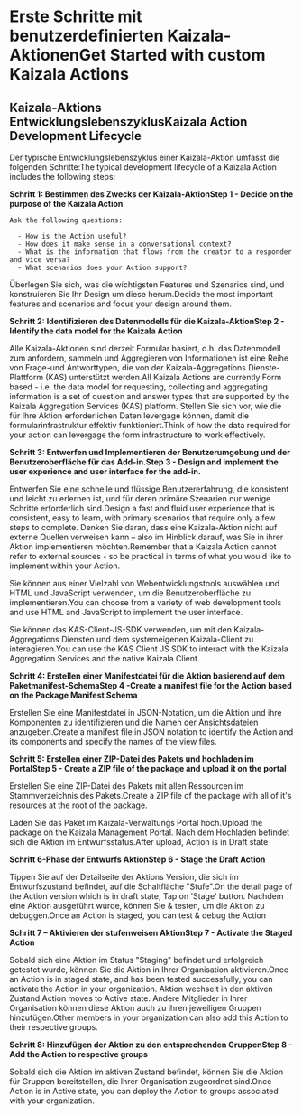 # <a name="get-started-with-custom-kaizala-actions"></a><span data-ttu-id="43638-101">Erste Schritte mit benutzerdefinierten Kaizala-Aktionen</span><span class="sxs-lookup"><span data-stu-id="43638-101">Get Started with custom Kaizala Actions</span></span>

## <a name="kaizala-action-development-lifecycle"></a><span data-ttu-id="43638-102">Kaizala-Aktions Entwicklungslebenszyklus</span><span class="sxs-lookup"><span data-stu-id="43638-102">Kaizala Action Development Lifecycle</span></span>

<span data-ttu-id="43638-103">Der typische Entwicklungslebenszyklus einer Kaizala-Aktion umfasst die folgenden Schritte:</span><span class="sxs-lookup"><span data-stu-id="43638-103">The typical development lifecycle of a Kaizala Action includes the following steps:</span></span>

  <span data-ttu-id="43638-104">**Schritt 1: Bestimmen des Zwecks der Kaizala-Aktion**</span><span class="sxs-lookup"><span data-stu-id="43638-104">**Step 1 - Decide on the purpose of the Kaizala Action**</span></span>
    
    Ask the following questions:
    
      - How is the Action useful? 
      - How does it make sense in a conversational context?
      - What is the information that flows from the creator to a responder and vice versa?
      - What scenarios does your Action support?
    
<span data-ttu-id="43638-105">Überlegen Sie sich, was die wichtigsten Features und Szenarios sind, und konstruieren Sie Ihr Design um diese herum.</span><span class="sxs-lookup"><span data-stu-id="43638-105">Decide the most important features and scenarios and focus your design around them.</span></span>

   <span data-ttu-id="43638-106">**Schritt 2: Identifizieren des Datenmodells für die Kaizala-Aktion**</span><span class="sxs-lookup"><span data-stu-id="43638-106">**Step 2 - Identify the data model for the Kaizala Action**</span></span>

<span data-ttu-id="43638-107">Alle Kaizala-Aktionen sind derzeit Formular basiert, d.h. das Datenmodell zum anfordern, sammeln und Aggregieren von Informationen ist eine Reihe von Frage-und Antworttypen, die von der Kaizala-Aggregations Dienste-Plattform (KAS) unterstützt werden.</span><span class="sxs-lookup"><span data-stu-id="43638-107">All Kaizala Actions are currently Form based - i.e. the data model for requesting, collecting and aggregating information is a set of question and answer types that are supported by the Kaizala Aggregation Services (KAS) platform.</span></span> <span data-ttu-id="43638-108">Stellen Sie sich vor, wie die für Ihre Aktion erforderlichen Daten levergage können, damit die formularinfrastruktur effektiv funktioniert.</span><span class="sxs-lookup"><span data-stu-id="43638-108">Think of how the data required for your action can levergage the form infrastructure to work effectively.</span></span>

   <span data-ttu-id="43638-109">**Schritt 3: Entwerfen und Implementieren der Benutzerumgebung und der Benutzeroberfläche für das Add-in.**</span><span class="sxs-lookup"><span data-stu-id="43638-109">**Step 3 - Design and implement the user experience and user interface for the add-in.**</span></span>

<span data-ttu-id="43638-110">Entwerfen Sie eine schnelle und flüssige Benutzererfahrung, die konsistent und leicht zu erlernen ist, und für deren primäre Szenarien nur wenige Schritte erforderlich sind.</span><span class="sxs-lookup"><span data-stu-id="43638-110">Design a fast and fluid user experience that is consistent, easy to learn, with primary scenarios that require only a few steps to complete.</span></span> <span data-ttu-id="43638-111">Denken Sie daran, dass eine Kaizala-Aktion nicht auf externe Quellen verweisen kann – also im Hinblick darauf, was Sie in ihrer Aktion implementieren möchten.</span><span class="sxs-lookup"><span data-stu-id="43638-111">Remember that a Kaizala Action cannot refer to external sources - so be practical in terms of what you would like to implement within your Action.</span></span>

<span data-ttu-id="43638-112">Sie können aus einer Vielzahl von Webentwicklungstools auswählen und HTML und JavaScript verwenden, um die Benutzeroberfläche zu implementieren.</span><span class="sxs-lookup"><span data-stu-id="43638-112">You can choose from a variety of web development tools and use HTML and JavaScript to implement the user interface.</span></span>

<span data-ttu-id="43638-113">Sie können das KAS-Client-JS-SDK verwenden, um mit den Kaizala-Aggregations Diensten und dem systemeigenen Kaizala-Client zu interagieren.</span><span class="sxs-lookup"><span data-stu-id="43638-113">You can use the KAS Client JS SDK to interact with the Kaizala Aggregation Services and the native Kaizala Client.</span></span> 

   <span data-ttu-id="43638-114">**Schritt 4: Erstellen einer Manifestdatei für die Aktion basierend auf dem Paketmanifest-Schema**</span><span class="sxs-lookup"><span data-stu-id="43638-114">**Step 4 -Create a manifest file for the Action based on the Package Manifest Schema**</span></span>

<span data-ttu-id="43638-115">Erstellen Sie eine Manifestdatei in JSON-Notation, um die Aktion und ihre Komponenten zu identifizieren und die Namen der Ansichtsdateien anzugeben.</span><span class="sxs-lookup"><span data-stu-id="43638-115">Create a manifest file in JSON notation to identify the Action and its components and specify the names of the view files.</span></span>

<span data-ttu-id="43638-116">**Schritt 5: Erstellen einer ZIP-Datei des Pakets und hochladen im Portal**</span><span class="sxs-lookup"><span data-stu-id="43638-116">**Step 5 - Create a ZIP file of the package and upload it on the portal**</span></span>

<span data-ttu-id="43638-117">Erstellen Sie eine ZIP-Datei des Pakets mit allen Ressourcen im Stammverzeichnis des Pakets.</span><span class="sxs-lookup"><span data-stu-id="43638-117">Create a ZIP file of the package with all of it's resources at the root of the package.</span></span>

<span data-ttu-id="43638-118">Laden Sie das Paket im Kaizala-Verwaltungs Portal hoch.</span><span class="sxs-lookup"><span data-stu-id="43638-118">Upload the package on the Kaizala Management Portal.</span></span> <span data-ttu-id="43638-119">Nach dem Hochladen befindet sich die Aktion im Entwurfsstatus.</span><span class="sxs-lookup"><span data-stu-id="43638-119">After upload, Action is in Draft state</span></span>

<span data-ttu-id="43638-120">**Schritt 6-Phase der Entwurfs Aktion**</span><span class="sxs-lookup"><span data-stu-id="43638-120">**Step 6 - Stage the Draft Action**</span></span>

<span data-ttu-id="43638-121">Tippen Sie auf der Detailseite der Aktions Version, die sich im Entwurfszustand befindet, auf die Schaltfläche "Stufe".</span><span class="sxs-lookup"><span data-stu-id="43638-121">On the detail page of the Action version which is in draft state, Tap on 'Stage' button.</span></span> <span data-ttu-id="43638-122">Nachdem eine Aktion ausgeführt wurde, können Sie & testen, um die Aktion zu debuggen.</span><span class="sxs-lookup"><span data-stu-id="43638-122">Once an Action is staged, you can test & debug the Action</span></span> 

 <span data-ttu-id="43638-123">**Schritt 7 – Aktivieren der stufenweisen Aktion**</span><span class="sxs-lookup"><span data-stu-id="43638-123">**Step 7 - Activate the Staged Action**</span></span>

<span data-ttu-id="43638-124">Sobald sich eine Aktion im Status "Staging" befindet und erfolgreich getestet wurde, können Sie die Aktion in Ihrer Organisation aktivieren.</span><span class="sxs-lookup"><span data-stu-id="43638-124">Once an Action is in staged state, and has been tested successfully, you can activate the Action in your organization.</span></span> <span data-ttu-id="43638-125">Aktion wechselt in den aktiven Zustand.</span><span class="sxs-lookup"><span data-stu-id="43638-125">Action moves to Active state.</span></span> <span data-ttu-id="43638-126">Andere Mitglieder in Ihrer Organisation können diese Aktion auch zu ihren jeweiligen Gruppen hinzufügen.</span><span class="sxs-lookup"><span data-stu-id="43638-126">Other members in your organization can also add this Action to their respective groups.</span></span>

  <span data-ttu-id="43638-127">**Schritt 8: Hinzufügen der Aktion zu den entsprechenden Gruppen**</span><span class="sxs-lookup"><span data-stu-id="43638-127">**Step 8 - Add the Action to respective groups**</span></span>

<span data-ttu-id="43638-128">Sobald sich die Aktion im aktiven Zustand befindet, können Sie die Aktion für Gruppen bereitstellen, die Ihrer Organisation zugeordnet sind.</span><span class="sxs-lookup"><span data-stu-id="43638-128">Once Action is in Active state, you can deploy the Action to groups associated with your organization.</span></span> 

